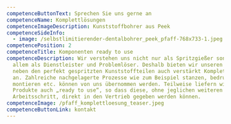 ```yaml
---
competenceButtonText: Sprechen Sie uns gerne an
competenceName: Komplettlösungen
competenceImageDescription: Kunststoffbohrer aus Peek
competenceSideInfo:
  - image: /selbstlimitierender-dentalbohrer_peek_pfaff-768x733-1.jpeg
competencePosition: 2
competenceTitle: Komponenten ready to use
competenceDescription: Wir verstehen uns nicht nur als Spritzgießer sondern vor
  allem als Dienstleister und Problemlöser. Deshalb bieten wir unseren Kunden
  neben den perfekt gespritzten Kunststoffteilen auch verstärkt Komplettlösungen
  an. Zahlreiche nachgelagerte Prozesse wie zum Beispiel stanzen, bedrucken,
  montieren etc. können von uns übernommen werden. Teilweise liefern wir
  Produkte auch „ready to use“, so dass diese, ohne jeglichen weiteren
  Arbeitsschritt, direkt in den Vertrieb gegeben werden können.
competenceImage: /pfaff_komplettloesung_teaser.jpeg
competenceButtonLink: kontakt
---
```

